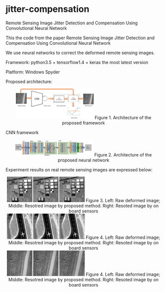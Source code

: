# jitter-compensation
Remote Sensing Image Jitter Detection and Compensation Using Convolutional Neural Network

This the code from the paper Remote Sensing Image Jitter Detection and Compensation Using Convolutional Neural Network

We use neural networks to correct the deformed remote sensing images.

Framework: python3.5 + tensorflow1.4 + keras the most latest version

Platform: Windows Spyder

Proposed architecture:

<center>
<img src="https://github.com/caiya55/jitter-compensation/raw/master/fig/overview.jpg" width="50%" height="50%" />
Figure 1. Architecture of the proposed framework
</center>


CNN framework
<center>
<img src="https://github.com/caiya55/jitter-compensation/raw/master/fig/network.jpg" width="50%" height="50%" />
Figure 2. Architecture of the proposed neural network
</center>


Experiment results on real remote sensing images are expressed below:

<center>
<img src="https://github.com/caiya55/jitter-compensation/raw/master/fig/result1.jpg" width="50%" height="50%" />
Figure 3. Left: Raw deformed image; Middle: Resotred image by proposed method. Right: Resoted image by on board sensors 
</center>

<center>
<img src="https://github.com/caiya55/jitter-compensation/raw/master/fig/result2.jpg" width="50%" height="50%" />
Figure 4. Left: Raw deformed image; Middle: Resotred image by proposed method. Right: Resoted image by on board sensors 
</center>

<center>
<img src="https://github.com/caiya55/jitter-compensation/raw/master/fig/result3.jpg" width="50%" height="50%" />
Figure 4. Left: Raw deformed image; Middle: Resotred image by proposed method. Right: Resoted image by on board sensors 
</center>

